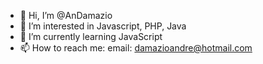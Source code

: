 - 👋 Hi, I’m @AnDamazio
- 👀 I’m interested in Javascript, PHP, Java
- 🌱 I’m currently learning JavaScript
- 📫 How to reach me: email: damazioandre@hotmail.com

<!---
AnDamazio/AnDamazio is a ✨ special ✨ repository because its `README.md` (this file) appears on your GitHub profile.
You can click the Preview link to take a look at your changes.
--->
